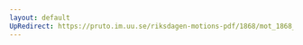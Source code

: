 ```yaml
---
layout: default
UpRedirect: https://pruto.im.uu.se/riksdagen-motions-pdf/1868/mot_1868__ak__121/mot_1868__ak__121-002.pdf
---
```

